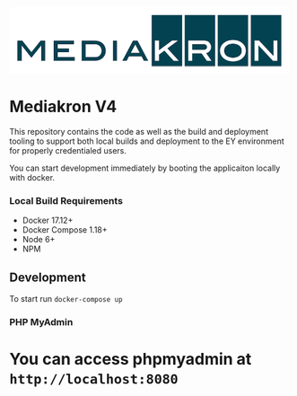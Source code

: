 ![MediaKron Banner](mkbanner.png)
# Mediakron V4

This repository contains the code as well as the build and deployment tooling to support both local builds and deployment to the EY environment
for properly credentialed users.

You can start development immediately by booting the applicaiton locally with docker.

### Local Build Requirements ###

* Docker 17.12+ 
* Docker Compose 1.18+
* Node 6+
* NPM

## Development

To start run `docker-compose up`

### PHP MyAdmin 
You can access phpmyadmin at `http://localhost:8080`
=======


